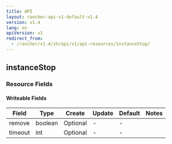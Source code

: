 ```yaml
---
title: API
layout: rancher-api-v1-default-v1.4
version: v1.4
lang: en
apiVersion: v1
redirect_from:
  - /rancher/v1.4/zh/api/v1/api-resources/instanceStop/
---
```


## instanceStop



### Resource Fields

#### Writeable Fields

Field | Type | Create | Update | Default | Notes
---|---|---|---|---|---
remove | boolean | Optional | - | - | 
timeout | int | Optional | - | - | 



<br>
